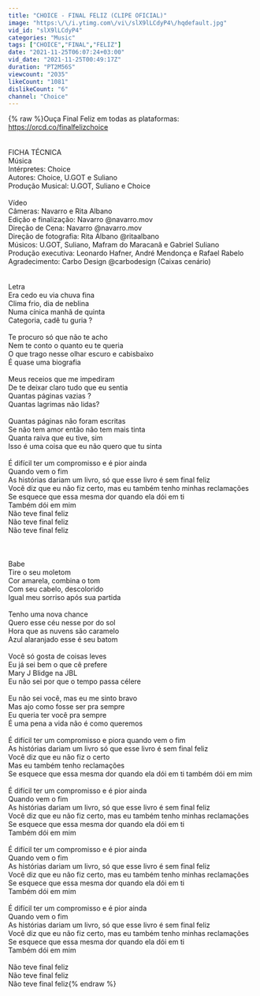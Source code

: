 ```yaml
---
title: "CHOICE - FINAL FELIZ (CLIPE OFICIAL)"
image: "https:\/\/i.ytimg.com\/vi\/slX9lLCdyP4\/hqdefault.jpg"
vid_id: "slX9lLCdyP4"
categories: "Music"
tags: ["CHOICE","FINAL","FELIZ"]
date: "2021-11-25T06:07:24+03:00"
vid_date: "2021-11-25T00:49:17Z"
duration: "PT2M56S"
viewcount: "2035"
likeCount: "1081"
dislikeCount: "6"
channel: "Choice"
---
```

{% raw %}Ouça Final Feliz em todas as plataformas:<br /><a rel="nofollow" target="blank" href="https://orcd.co/finalfelizchoice">https://orcd.co/finalfelizchoice</a><br /><br /><br />FICHA TÉCNICA<br />Música<br />Intérpretes: Choice<br />Autores: Choice, U.GOT e Suliano<br />Produção Musical: U.GOT, Suliano e Choice<br /><br />Vídeo<br />Câmeras: Navarro e Rita Albano<br />Edição e finalização: Navarro @navarro.mov<br />Direção de Cena: Navarro @navarro.mov<br />Direção de fotografia: Rita Albano @ritaalbano<br />Músicos: U.GOT, Suliano, Mafram do Maracanã e Gabriel Suliano<br />Produção executiva: Leonardo Hafner, André Mendonça e Rafael Rabelo<br />Agradecimento: Carbo Design @carbodesign (Caixas cenário)<br /><br /><br />Letra<br />Era cedo eu via chuva fina<br />Clima frio, dia de neblina<br />Numa cínica manhã de quinta<br />Categoria, cadê tu guria ?<br /><br />Te procuro só que não te acho<br />Nem te conto o quanto eu te queria<br />O que trago nesse olhar escuro e cabisbaixo<br />É quase uma biografia<br /><br />Meus receios que me impediram<br />De te deixar claro tudo que eu sentia<br />Quantas páginas vazias ?<br />Quantas lagrimas não lidas?<br /><br />Quantas páginas não foram escritas <br />Se não tem amor então não tem mais tinta<br />Quanta raiva que eu tive, sim<br />Isso é uma coisa que eu não quero que tu sinta<br /><br />É difícil ter um compromisso e é pior ainda<br />Quando vem o fim<br />As histórias dariam um livro, só que esse livro é sem final feliz<br />Você diz que eu não fiz certo, mas eu também tenho minhas reclamações <br />Se esquece que essa mesma dor quando ela dói em ti<br />Também dói em mim<br />Não teve final feliz<br />Não teve final feliz <br />Não teve final feliz<br /><br /><br /><br />Babe<br />Tire o seu moletom<br />Cor amarela, combina o tom<br />Com seu cabelo, descolorido<br />Igual meu sorriso após sua partida<br /><br />Tenho uma nova chance<br />Quero esse céu nesse por do sol<br />Hora que as nuvens são caramelo<br />Azul alaranjado esse é seu batom<br /><br />Você só gosta de coisas leves<br />Eu já sei bem o que cê prefere<br />Mary J Blidge na JBL<br />Eu não sei por que o tempo passa célere<br /><br />Eu não sei você, mas eu me sinto bravo<br />Mas ajo como fosse ser pra sempre<br />Eu queria ter você pra sempre<br />É uma pena a vida não é como queremos <br /><br />É difícil ter um compromisso e piora quando vem o fim<br />As histórias dariam um livro só que esse livro é sem final feliz<br />Você diz que eu não fiz o certo<br />Mas eu também tenho reclamações <br />Se esquece que essa mesma dor quando ela dói em ti também dói em mim<br /><br />É difícil ter um compromisso e é pior ainda<br />Quando vem o fim<br />As histórias dariam um livro, só que esse livro é sem final feliz<br />Você diz que eu não fiz certo, mas eu também tenho minhas reclamações <br />Se esquece que essa mesma dor quando ela dói em ti<br />Também dói em mim<br /><br />É difícil ter um compromisso e é pior ainda<br />Quando vem o fim<br />As histórias dariam um livro, só que esse livro é sem final feliz<br />Você diz que eu não fiz certo, mas eu também tenho minhas reclamações <br />Se esquece que essa mesma dor quando ela dói em ti<br />Também dói em mim<br /><br />É difícil ter um compromisso e é pior ainda<br />Quando vem o fim<br />As histórias dariam um livro, só que esse livro é sem final feliz<br />Você diz que eu não fiz certo, mas eu também tenho minhas reclamações <br />Se esquece que essa mesma dor quando ela dói em ti<br />Também dói em mim<br /><br />Não teve final feliz<br />Não teve final feliz <br />Não teve final feliz{% endraw %}
